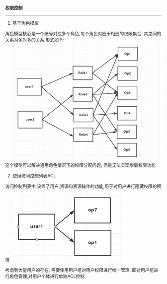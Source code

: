 
**权限控制**

---
1. 基于角色模型

角色模型核心是一个账号对应多个角色,每个角色对应于相应的权限集合.
其之间的关系为多对多的关系,形式如下:
![RABC](img/基于角色的权限设计.png)
这个模型可以解决通用角色情况下的权限分配问题, 但是无法实现增删权限功能

2. 使用访问控制列表ACL

访问控制列表中,设置了用户,资源和资源操作的功能,用于对用户进行隐藏权限的赋值
![acl](img/ACL权限.png)

考虑到大量用户的存在, 需要使用用户组对用户权限进行统一管理.
即对用户组进行角色管理,对用户个体进行单独ACL控制


